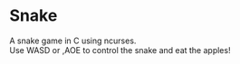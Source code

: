 # Snake
A snake game in C using ncurses.<br>Use WASD or ,AOE to control the snake and eat the apples!
